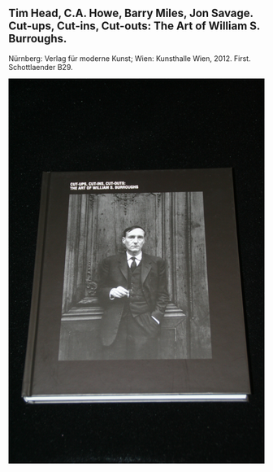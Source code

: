 ## Tim Head, C.A. Howe, Barry Miles, Jon Savage. Cut-ups, Cut-ins, Cut-outs: The Art of William S. Burroughs.

Nürnberg: Verlag für moderne Kunst; Wien: Kunsthalle Wien, 2012. First. Schottlaender B29.

![Cut-ups, Cut-ins, Cut-outs: The Art of William S. Burroughs](../assets/images/cut-ups-cut-ins-cut-outs-th-1.jpg)
